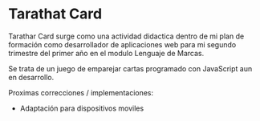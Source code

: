 # Tarathat Card

Tarathar Card surge como una actividad didactica dentro de mi plan de formación como desarrollador de aplicaciones web para mi segundo trimestre del primer año en el modulo Lenguaje de Marcas.

Se trata de un juego de emparejar cartas programado con JavaScript aun en desarrollo.

Proximas correcciones / implementaciones:
- Adaptación para dispositivos moviles
